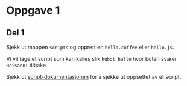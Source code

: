 # Oppgave 1 

## Del 1

Sjekk ut mappen `scripts` og opprett en `hello.coffee` eller `hello.js`.

Vi vil lage et script som kan kalles slik `hubot hallo` hvor boten svarer `Heisann!` tilbake

Sjekk ut [script-dokumentasjonen](https://github.com/github/hubot/blob/master/docs/scripting.md) for å sjekke ut oppsettet av et script.

